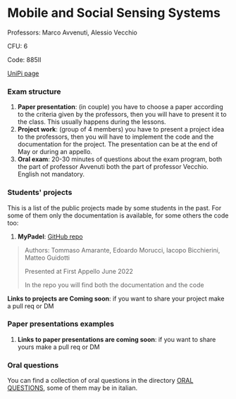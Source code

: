 # Mobile and Social Sensing Systems

Professors: Marco Avvenuti, Alessio Vecchio

CFU: 6

Code: 885II

[UniPi page](https://esami.unipi.it/esami2/programma.php?pg=ects&c=47211)

### Exam structure

1. **Paper presentation**: (in couple) you have to choose a paper according to the criteria given by the professors, then you will have to present it to the class. This usually happens during the lessons.
2. **Project work**: (group of 4 members) you have to present a project idea to the professors, then you will have to implement the code and the documentation for the project. The presentation can be at the end of May or during an appello.
3. **Oral exam**: 20-30 minutes of questions about the exam program, both the part of professor Avvenuti both the part of professor Vecchio. English not mandatory.

### Students' projects

This is a list of the public projects made by some students in the past. For some of them only the documentation is available, for some others the code too:
1. **MyPadel**: [GitHub repo](https://github.com/TommyTheHuman/MSS-MyPadel)
>Authors: Tommaso Amarante, Edoardo Morucci, Iacopo Bicchierini, Matteo Guidotti
>
>Presented at First Appello June 2022
>
>In the repo you will find both the documentation and the code



**Links to projects are Coming soon**: if you want to share your project make a pull req or DM

### Paper presentations examples

1. **Links to paper presentations are coming soon**: if you want to share yours make a pull req or DM

### Oral questions

You can find a collection of oral questions in the directory [ORAL QUESTIONS](oral-questions.md), some of them may be in italian.

